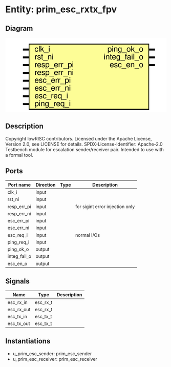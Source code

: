 # Entity: prim_esc_rxtx_fpv

## Diagram

![Diagram](prim_esc_rxtx_fpv.svg "Diagram")
## Description

Copyright lowRISC contributors.
 Licensed under the Apache License, Version 2.0, see LICENSE for details.
 SPDX-License-Identifier: Apache-2.0
 Testbench module for escalation sender/receiver pair. Intended to use with
 a formal tool.
 
## Ports

| Port name    | Direction | Type | Description                     |
| ------------ | --------- | ---- | ------------------------------- |
| clk_i        | input     |      |                                 |
| rst_ni       | input     |      |                                 |
| resp_err_pi  | input     |      | for sigint error injection only |
| resp_err_ni  | input     |      |                                 |
| esc_err_pi   | input     |      |                                 |
| esc_err_ni   | input     |      |                                 |
| esc_req_i    | input     |      | normal I/Os                     |
| ping_req_i   | input     |      |                                 |
| ping_ok_o    | output    |      |                                 |
| integ_fail_o | output    |      |                                 |
| esc_en_o     | output    |      |                                 |
## Signals

| Name       | Type     | Description |
| ---------- | -------- | ----------- |
| esc_rx_in  | esc_rx_t |             |
| esc_rx_out | esc_rx_t |             |
| esc_tx_in  | esc_tx_t |             |
| esc_tx_out | esc_tx_t |             |
## Instantiations

- u_prim_esc_sender: prim_esc_sender
- u_prim_esc_receiver: prim_esc_receiver
